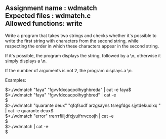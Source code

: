 Assignment name  : wdmatch  
Expected files   : wdmatch.c  
Allowed functions: write   
--------------------------------------------------------------------------------

Write a program that takes two strings and checks whether it's possible to
write the first string with characters from the second string, while respecting
the order in which these characters appear in the second string.

If it's possible, the program displays the string, followed by a \n, otherwise
it simply displays a \n.

If the number of arguments is not 2, the program displays a \n.

Examples:

$>./wdmatch "faya" "fgvvfdxcacpolhyghbreda" | cat -e  
faya$  
$>./wdmatch "faya" "fgvvfdxcacpolhyghbred" | cat -e  
$  
$>./wdmatch "quarante deux" "qfqfsudf arzgsayns tsregfdgs sjytdekuoixq " | cat -e  
quarante deux$  
$>./wdmatch "error" rrerrrfiiljdfxjyuifrrvcoojh | cat -e  
$   
$>./wdmatch | cat -e  
$  
